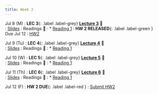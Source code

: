 ```yaml
---
title: Week 2 
---
```


Jul 8 (M)
: **LEC 3**{: .label .label-grey} **[Lecture 3](./)** 🎥  
    : [Slides](./)
: Readings 📖
: * [Reading 1](https://canvas.ucsd.edu/files/)
:  **HW 2 RELEASED**{: .label .label-green } Due Jul 12
    : [HW2](https://canvas.ucsd.edu/files/)

Jul 9 (Tu)
: **LEC 4**{: .label .label-grey} **[Lecture 4](./)** 🎥  
    : [Slides](./)
: Readings 📖
: * [Reading 1](https://canvas.ucsd.edu/files/)

Jul 10 (W)
: **LEC 5**{: .label .label-grey} **[Lecture 5](./)** 🎥  
    : [Slides](./)
: Readings 📖
: * [Reading 1](https://canvas.ucsd.edu/files/)

Jul 11 (Th)
: **LEC 6**{: .label .label-grey} **[Lecture 6](./)** 🎥  
    : [Slides](./)
: Readings 📖
: * [Reading 1](https://canvas.ucsd.edu/files/)

Jul 12 (F)
:  **HW 2 DUE**{: .label .label-red } 
    : [Submit HW2](https://canvas.ucsd.edu/files/)
